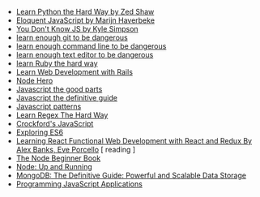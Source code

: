 * [Learn Python the Hard Way by Zed Shaw](https://learnpythonthehardway.org/)
* [Eloquent JavaScript by Marijn Haverbeke](http://eloquentjavascript.net/)
* [You Don't Know JS by Kyle Simpson](https://github.com/getify/You-Dont-Know-JS)
* [learn enough git to be dangerous]()
* [learn enough command line to be dangerous]()
* [learn enough text editor to be dangerous]()
* [learn Ruby the hard way]()
* [Learn Web Development with Rails]()
* [Node Hero]()
* [Javascript the good parts]()
* [Javascript the definitive guide]()
* [Javascript patterns]()
* [Learn Regex The Hard Way]()
* [Crockford's JavaScript]()
* [Exploring ES6]()
* [Learning React Functional Web Development with React and Redux By Alex Banks, Eve Porcello]() [ reading ]
* [The Node Beginner Book]()
* [Node: Up and Running]()
* [MongoDB: The Definitive Guide: Powerful and Scalable Data Storage]()
* [Programming JavaScript Applications]()
